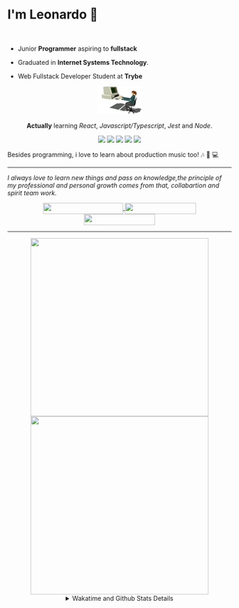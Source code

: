 # I'm Leonardo 🌈
<p align="center">
<img src="https://upload.wikimedia.org/wikipedia/en/thumb/0/05/Flag_of_Brazil.svg/1200px-Flag_of_Brazil.svg.png" width=20 height=15 / >
<img src="https://upload.wikimedia.org/wikipedia/commons/2/2b/Bandeira_do_estado_de_S%C3%A3o_Paulo.svg" width=20 height=15 / >
</p>

- Junior <b>Programmer</b> aspiring to <b>fullstack</b>

- Graduated in <b>Internet Systems Technology</b>.

- Web Fullstack Developer Student at <b>Trybe</b>

<div align="center">

<img src="./img/computer.gif" width="100px">

**Actually** learning _React_, _Javascript/Typescript_, _Jest_ and  _Node_. 

</div>
       
<p align="center">
<img src="https://badges.aleen42.com/src/react.svg">
<img src="https://badges.aleen42.com/src/javascript.svg">
<img src="https://badges.aleen42.com/src/typescript.svg">
<img src="https://badges.aleen42.com/src/jest_1.svg">
<img src="https://badges.aleen42.com/src/node.svg">
<br>
</p>

Besides programming, i love to learn about production music too! :notes: :musical_keyboard: :computer:

* * *

<i>I always love to learn new things and pass on knowledge,the principle of my professional and personal growth comes from that, collabartion and spirit team work.</i><br>

<div align="center">
       
<a href="https://www.linkedin.com/in/lcds90/">
  <img align="center" src="https://img.shields.io/static/v1?logo=linkedin&label=linkedin&message=lcds90&color=blue&style=for-the-badge" height=25 width=180/>
</a>
<a href="http://lcds.me">
  <img align="center" src="https://img.shields.io/static/v1?&label=Portflio&message=site&color=green&style=for-the-badge" height=25 width=160/>
</a>
<a href="mailto:lcds90@gmail.com">
  <img align="center" src="https://img.shields.io/static/v1?&logo=gmail&label=Send&message=Email&color=red&style=for-the-badge" height=25 width=160/>
</a>
       
</div>

* * *

<div align="center">
<a href="https://github.com/lcds90/">
  <img align="center" src="https://github-readme-stats.vercel.app/api/top-langs/?username=lcds90&langs_count=10&theme=gruvbox&layout=compact&include_all_commits=true" height="400px" width="400px"/>
</a>
<a href="https://wakatime.com/@lcds90">
  <img align="center" src="https://github-readme-stats.vercel.app/api/wakatime?username=lcds90&theme=gruvbox&layout=compact" height="400px" width="400px"/>
</a>
       
<details>
       <summary>Wakatime and Github Stats Details</summary>
       <div align="justify">
              
<!--START_SECTION:waka-->
![Profile Views](http://img.shields.io/badge/Profile%20Views-8-blue)

**🐱 My Github Data** 

> 🏆 547 Contributions in the Year 2021
 > 
> 📦 516.8 kB Used in Github's Storage 
 > 
> 💼 Opted to Hire
 > 
> 📜 39 Public Repositories 
 > 
> 🔑 36 Private Repositories  
 > 
**I'm a Night 🦉** 

```text
🌞 Morning    82 commits     ████░░░░░░░░░░░░░░░░░░░░░   15.83% 
🌆 Daytime    141 commits    ██████░░░░░░░░░░░░░░░░░░░   27.22% 
🌃 Evening    165 commits    ████████░░░░░░░░░░░░░░░░░   31.85% 
🌙 Night      130 commits    ██████░░░░░░░░░░░░░░░░░░░   25.1%

```
📅 **I'm Most Productive on Saturday** 

```text
Monday       77 commits     ███░░░░░░░░░░░░░░░░░░░░░░   14.86% 
Tuesday      73 commits     ███░░░░░░░░░░░░░░░░░░░░░░   14.09% 
Wednesday    47 commits     ██░░░░░░░░░░░░░░░░░░░░░░░   9.07% 
Thursday     39 commits     ██░░░░░░░░░░░░░░░░░░░░░░░   7.53% 
Friday       67 commits     ███░░░░░░░░░░░░░░░░░░░░░░   12.93% 
Saturday     110 commits    █████░░░░░░░░░░░░░░░░░░░░   21.24% 
Sunday       105 commits    █████░░░░░░░░░░░░░░░░░░░░   20.27%

```


📊 **This Week I Spent My Time On** 

```text
⌚︎ Time Zone: America/Sao_Paulo

💬 Programming Languages: 
JavaScript               7 hrs 37 mins       █████████░░░░░░░░░░░░░░░░   37.17% 
TypeScript               5 hrs 59 mins       ███████░░░░░░░░░░░░░░░░░░   29.17% 
CSS                      3 hrs 55 mins       ████░░░░░░░░░░░░░░░░░░░░░   19.09% 
JSX                      1 hr 14 mins        █░░░░░░░░░░░░░░░░░░░░░░░░   6.03% 
Markdown                 39 mins             ░░░░░░░░░░░░░░░░░░░░░░░░░   3.23%

🔥 Editors: 
VS Code                  20 hrs 31 mins      █████████████████████████   100.0%

🐱‍💻 Projects: 
next-portfolio           6 hrs 23 mins       ███████░░░░░░░░░░░░░░░░░░   31.1% 
trybe-course             3 hrs 25 mins       ████░░░░░░░░░░░░░░░░░░░░░   16.7% 
project-jest             3 hrs 1 min         ███░░░░░░░░░░░░░░░░░░░░░░   14.72% 
list-supermarket         2 hrs 35 mins       ███░░░░░░░░░░░░░░░░░░░░░░   12.59% 
portfolio                1 hr 49 mins        ██░░░░░░░░░░░░░░░░░░░░░░░   8.89%

💻 Operating System: 
Linux                    20 hrs 31 mins      █████████████████████████   100.0%

```

**I Mostly Code in JavaScript** 

```text
JavaScript               21 repos            ███████░░░░░░░░░░░░░░░░░░   29.17% 
TypeScript               15 repos            █████░░░░░░░░░░░░░░░░░░░░   20.83% 
HTML                     14 repos            ████░░░░░░░░░░░░░░░░░░░░░   19.44% 
CSS                      6 repos             ██░░░░░░░░░░░░░░░░░░░░░░░   8.33% 
PHP                      5 repos             █░░░░░░░░░░░░░░░░░░░░░░░░   6.94%

```


**Timeline**

![Chart not found](https://raw.githubusercontent.com/lcds90/lcds90/main/charts/bar_graph.png) 


 Last Updated on 20/07/2021
<!--END_SECTION:waka-->
              
              
   </div>
</details>
       
       
</div>
